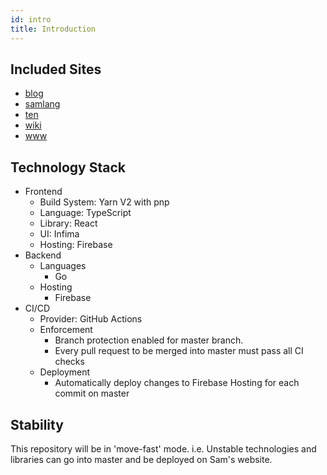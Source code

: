 ```yaml
---
id: intro
title: Introduction
---
```


## Included Sites

- [blog](https://blog.developersam.com)
- [samlang](https://samlang.developersam.com)
- [ten](https://ten.developersam.com)
- [wiki](https://wiki.developersam.com)
- [www](https://developersam.com)

## Technology Stack

- Frontend
  - Build System: Yarn V2 with pnp
  - Language: TypeScript
  - Library: React
  - UI: Infima
  - Hosting: Firebase
- Backend
  - Languages
    - Go
  - Hosting
    - Firebase
- CI/CD
  - Provider: GitHub Actions
  - Enforcement
    - Branch protection enabled for master branch.
    - Every pull request to be merged into master must pass all CI checks
  - Deployment
    - Automatically deploy changes to Firebase Hosting for each commit on master

## Stability

This repository will be in 'move-fast' mode. i.e. Unstable technologies and libraries can go into
master and be deployed on Sam's website.
